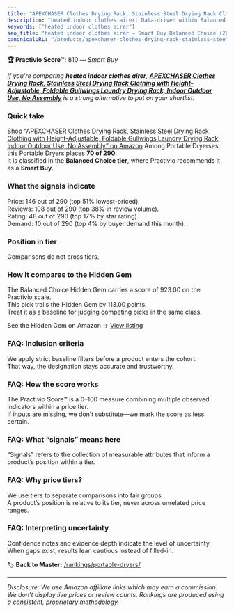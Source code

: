 ```yaml
---
title: "APEXCHASER Clothes Drying Rack, Stainless Steel Drying Rack Clothing with Height-Adjustable, Foldable Gullwings Laundry Drying Rack, Indoor Outdoor Use, No Assembly"
description: "heated indoor clothes airer: Data-driven within Balanced Choice ranking using the Practivio Score™. Positioned by quality, value, demand, findability, momentum."
keywords: ["heated indoor clothes airer"]
seo_title: "heated indoor clothes airer — Smart Buy Balanced Choice (2025)"
canonicalURL: "/products/apexchaser-clothes-drying-rack-stainless-steel-drying-rack-clothing-with-height-adjustable-foldable-gullwings-laundry-drying-rack-indoor-outdoor-use-no-assembly-B0DK4KJRYK/"
---
```


**🏆 Practivio Score™:** 810 — _Smart Buy_


*If you're comparing **heated indoor clothes airer**, **[APEXCHASER Clothes Drying Rack, Stainless Steel Drying Rack Clothing with Height-Adjustable, Foldable Gullwings Laundry Drying Rack, Indoor Outdoor Use, No Assembly](https://www.amazon.com/dp/B0DK4KJRYK?tag=practivio-20)** is a strong alternative to put on your shortlist.*
### Quick take
[Shop “APEXCHASER Clothes Drying Rack, Stainless Steel Drying Rack Clothing with Height-Adjustable, Foldable Gullwings Laundry Drying Rack, Indoor Outdoor Use, No Assembly” on Amazon](https://www.amazon.com/dp/B0DK4KJRYK?tag=practivio-20)
Among Portable Dryerses, this Portable Dryers places **70 of 290**.  
It is classified in the **Balanced Choice tier**, where Practivio recommends it as a **Smart Buy**.

### What the signals indicate
Price: 146 out of 290 (top 51% lowest-priced).  
Reviews: 108 out of 290 (top 38% in review volume).  
Rating: 48 out of 290 (top 17% by star rating).  
Demand: 10 out of 290 (top 4% by buyer demand this month).

### Position in tier
Comparisons do not cross tiers.

### How it compares to the Hidden Gem
The Balanced Choice Hidden Gem carries a score of 923.00 on the Practivio scale.  
This pick trails the Hidden Gem by 113.00 points.  
Treat it as a baseline for judging competing picks in the same class.  

See the Hidden Gem on Amazon → [View listing](https://www.amazon.com/dp/B00Q4X2FSM?tag=practivio-20)

### FAQ: Inclusion criteria
We apply strict baseline filters before a product enters the cohort.  
That way, the designation stays accurate and trustworthy.

### FAQ: How the score works
The Practivio Score™ is a 0–100 measure combining multiple observed indicators within a price tier.  
If inputs are missing, we don’t substitute—we mark the score as less certain.

### FAQ: What “signals” means here
“Signals” refers to the collection of measurable attributes that inform a product’s position within a tier.

### FAQ: Why price tiers?
We use tiers to separate comparisons into fair groups.  
A product’s position is relative to its tier, never across unrelated price ranges.

### FAQ: Interpreting uncertainty
Confidence notes and evidence depth indicate the level of uncertainty.  
When gaps exist, results lean cautious instead of filled-in.


🏷️ **Back to Master:** [/rankings/portable-dryers/](/rankings/portable-dryers/)

---
_Disclosure: We use Amazon affiliate links which may earn a commission. We don’t display live prices or review counts. Rankings are produced using a consistent, proprietary methodology._
